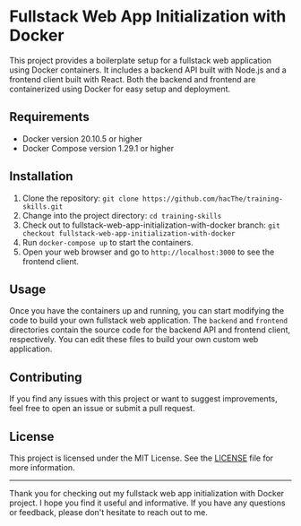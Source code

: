 # Fullstack Web App Initialization with Docker

This project provides a boilerplate setup for a fullstack web application using Docker containers. It includes a backend API built with Node.js and a frontend client built with React. Both the backend and frontend are containerized using Docker for easy setup and deployment.

## Requirements

- Docker version 20.10.5 or higher
- Docker Compose version 1.29.1 or higher

## Installation

1. Clone the repository: `git clone https://github.com/hacThe/training-skills.git`
2. Change into the project directory: `cd training-skills`
3. Check out to fullstack-web-app-initialization-with-docker branch: `git checkout fullstack-web-app-initialization-with-docker`
4. Run `docker-compose up` to start the containers.
5. Open your web browser and go to `http://localhost:3000` to see the frontend client.

## Usage

Once you have the containers up and running, you can start modifying the code to build your own fullstack web application. The `backend` and `frontend` directories contain the source code for the backend API and frontend client, respectively. You can edit these files to build your own custom web application.

## Contributing

If you find any issues with this project or want to suggest improvements, feel free to open an issue or submit a pull request.

## License

This project is licensed under the MIT License. See the [LICENSE](LICENSE) file for more information.

---

Thank you for checking out my fullstack web app initialization with Docker project. I hope you find it useful and informative. If you have any questions or feedback, please don't hesitate to reach out to me.

